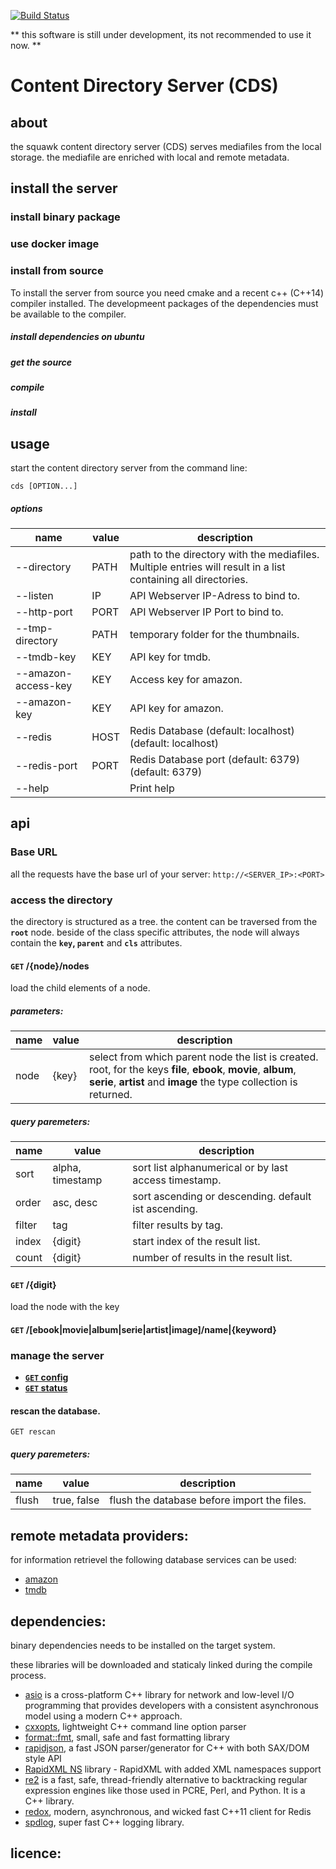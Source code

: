 [![Build Status](https://travis-ci.org/squawkcpp/cds.svg?branch=master)](https://travis-ci.org/squawkcpp/cds)


** this software is still under development, its not recommended to use it now. **

# Content Directory Server (CDS)

## about

the squawk content directory server (CDS) serves mediafiles from the local storage. the mediafile are enriched with local and remote metadata.

## install the server

### install binary package



### use docker image

### install from source

To install the server from source you need cmake and a recent c++ (C++14) compiler installed. The developmeent packages of the
dependencies must be available to the compiler.

##### install dependencies on ubuntu

##### get the source

##### compile

##### install

## usage

start the content directory server from the command line:

```
cds [OPTION...]
```

##### options

name | value | description
------------ | ------------- | -------------
--directory|PATH|path to the directory with the mediafiles. Multiple entries will result in a list containing all directories.
--listen|IP|API Webserver IP-Adress to bind to.
--http-port|PORT|API Webserver IP Port to bind to.
--tmp-directory|PATH|temporary folder for the thumbnails.
--tmdb-key|KEY|API key for tmdb.
--amazon-access-key|KEY|Access key for amazon.
--amazon-key|KEY|API key for amazon.
--redis|HOST|Redis Database (default: localhost) (default: localhost)
--redis-port|PORT|Redis Database port (default: 6379) (default: 6379)
--help| |Print help

## api

### Base URL

all the requests have the base url of your server: `http://<SERVER_IP>:<PORT>`

### access the directory

the directory is structured as a tree. the content can be traversed from the **`root`** node.
beside of the class specific attributes, the node will always contain the **`key`, `parent`** and **`cls`** attributes.

#### **<code>GET</code> /{node}/nodes**

load the child elements of a node.

##### parameters:

name | value | description
------------ | ------------- | -------------
node | {key} | select from which parent node the list is created. root, for the keys **file**, **ebook**, **movie**, **album**, **serie**, **artist** and **image** the type collection is returned.

##### query paremeters:

 name | value | description
 ------------ | ------------- | -------------
 sort | alpha, timestamp | sort list alphanumerical or by last access timestamp.
 order | asc, desc | sort ascending or descending. default ist ascending.
 filter | tag | filter results by tag.
 index | {digit} | start index of the result list.
 count | {digit} | number of results in the result list.

#### **<code>GET</code> /{digit}**

load the node with the key

#### **<code>GET</code> /[ebook|movie|album|serie|artist|image]/name|{keyword}**

### manage the server

- **[<code>GET</code> config](https://github.com/500px/api-documentation/blob/master/endpoints/photo/GET_photos.md)**
- **[<code>GET</code> status](https://github.com/500px/api-documentation/blob/master/endpoints/photo/GET_photos.md)**

#### rescan the database.

```
GET rescan
```

##### query paremeters:

 name | value | description
 ------------ | ------------- | -------------
 flush | true, false | flush the database before import the files.

## remote metadata providers:

for information retrievel the following database services can be used:

- [amazon]()
- [tmdb]()

## dependencies:

binary dependencies needs to be installed on the target system.


these libraries will be downloaded and staticaly linked during the compile process.

- [asio](http://think-async.com) is a cross-platform C++ library for network and low-level I/O programming that provides developers with a consistent asynchronous model using a modern C++ approach.
- [cxxopts](https://github.com/jarro2783/cxxopts), lightweight C++ command line option parser
- [format::fmt](http://fmtlib.net), small, safe and fast formatting library
- [rapidjson](http://rapidjson.org/), a fast JSON parser/generator for C++ with both SAX/DOM style API
- [RapidXML NS](https://github.com/svgpp/rapidxml_ns) library - RapidXML with added XML namespaces support
- [re2](https://github.com/google/re2) is a fast, safe, thread-friendly alternative to backtracking regular expression engines like those used in PCRE, Perl, and Python. It is a C++ library.
- [redox](https://github.com/hmartiro/redox), modern, asynchronous, and wicked fast C++11 client for Redis
- [spdlog](https://github.com/gabime/spdlog), super fast C++ logging library.

## licence:
